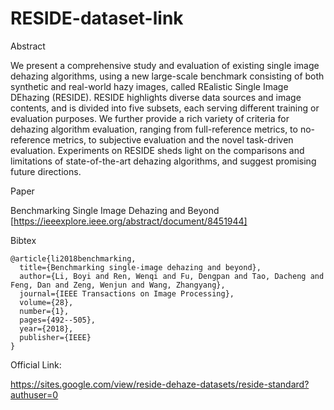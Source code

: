 # RESIDE-dataset-link

Abstract

We present a comprehensive study and evaluation of existing single image dehazing algorithms, using a new large-scale benchmark consisting of both synthetic and real-world hazy images, called REalistic Single Image DEhazing (RESIDE). RESIDE highlights diverse data sources and image contents, and is divided into five subsets, each serving different training or evaluation purposes. We further provide a rich variety of criteria for dehazing algorithm evaluation, ranging from full-reference metrics, to no-reference metrics, to subjective evaluation and the novel task-driven evaluation. Experiments on RESIDE sheds light on the comparisons and limitations of state-of-the-art dehazing algorithms, and suggest promising future directions. 

Paper

Benchmarking Single Image Dehazing and Beyond [https://ieeexplore.ieee.org/abstract/document/8451944]

Bibtex

```
@article{li2018benchmarking,
  title={Benchmarking single-image dehazing and beyond},
  author={Li, Boyi and Ren, Wenqi and Fu, Dengpan and Tao, Dacheng and Feng, Dan and Zeng, Wenjun and Wang, Zhangyang},
  journal={IEEE Transactions on Image Processing},
  volume={28},
  number={1},
  pages={492--505},
  year={2018},
  publisher={IEEE}
}
```

Official Link:

https://sites.google.com/view/reside-dehaze-datasets/reside-standard?authuser=0 
